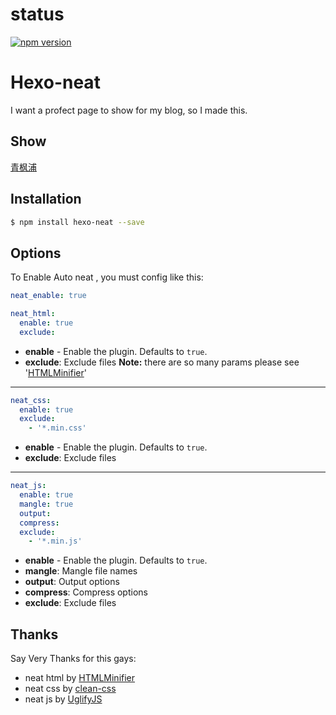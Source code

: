 # status
[![npm version](https://badge.fury.io/js/hexo-neat.svg)](https://badge.fury.io/js/hexo-neat)

# Hexo-neat

I want a profect page to show for my blog, so I made this.

## Show
[青枫浦](http://post.zz173.com)

## Installation
``` bash
$ npm install hexo-neat --save
```


## Options
To Enable Auto neat , you must config like this:
``` yaml
neat_enable: true
```

``` yaml
neat_html:
  enable: true
  exclude:
```
- **enable** - Enable the plugin. Defaults to `true`.
- **exclude**: Exclude files
**Note:** there are so many params please see '[HTMLMinifier](https://github.com/kangax/html-minifier)'
----------

``` yaml
neat_css:
  enable: true
  exclude:
    - '*.min.css'
```
- **enable** - Enable the plugin. Defaults to `true`.
- **exclude**: Exclude files

----------

``` yaml
neat_js:
  enable: true
  mangle: true
  output:
  compress:
  exclude:
    - '*.min.js'
```
- **enable** - Enable the plugin. Defaults to `true`.
- **mangle**: Mangle file names
- **output**: Output options
- **compress**: Compress options
- **exclude**: Exclude files


## Thanks
Say Very Thanks for this gays:
- neat html by [HTMLMinifier](https://github.com/kangax/html-minifier)
- neat css  by [clean-css](https://github.com/jakubpawlowicz/clean-css)
- neat js   by  [UglifyJS](http://lisperator.net/uglifyjs/)
